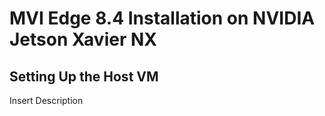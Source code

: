 # MVI Edge 8.4 Installation on NVIDIA Jetson Xavier NX

## Setting Up the Host VM
Insert Description
